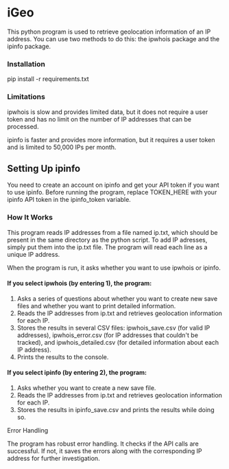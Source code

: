 # iGeo

This python program is used to retrieve geolocation information of an IP address. You can use two methods to do this: the ipwhois package and the ipinfo package.
### Installation

pip install -r requirements.txt

### Limitations

ipwhois is slow and provides limited data, but it does not require a user token and has no limit on the number of IP addresses that can be processed.

ipinfo is faster and provides more information, but it requires a user token and is limited to 50,000 IPs per month.

## Setting Up ipinfo
You need to create an account on ipinfo and get your API token if you want to use ipinfo.
Before running the program, replace TOKEN_HERE with your ipinfo API token in the ipinfo_token variable.

### How It Works

This program reads IP addresses from a file named ip.txt, which should be present in the same directory as the python script. To add IP adresses, simply put them into the ip.txt file. The program will read each line as a unique IP address. 

When the program is run, it asks whether you want to use ipwhois or ipinfo.

#### If you select ipwhois (by entering 1), the program:
1. Asks a series of questions about whether you want to create new save files and whether you want to print detailed information.
2. Reads the IP addresses from ip.txt and retrieves geolocation information for each IP.
3. Stores the results in several CSV files: ipwhois_save.csv (for valid IP addresses), ipwhois_error.csv (for IP addresses that couldn't be tracked), and ipwhois_detailed.csv (for detailed information about each IP address).
4. Prints the results to the console.
#### If you select ipinfo (by entering 2), the program:
1. Asks whether you want to create a new save file.
2. Reads the IP addresses from ip.txt and retrieves geolocation information for each IP.
3. Stores the results in ipinfo_save.csv and prints the results while doing so.

Error Handling

The program has robust error handling. It checks if the API calls are successful. If not, it saves the errors along with the corresponding IP address for further investigation.
